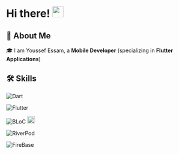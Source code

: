 
# Hi there! <img src="https://media.giphy.com/media/hvRJCLFzcasrR4ia7z/giphy.gif" width="29px" height="29px">

  

## 🚀 About Me

  
🎓 I am Youssef Essam, a **Mobile Developer** (specializing in **Flutter Applications**)

## 🛠️ Skills

![Dart](https://img.shields.io/badge/Dart-Programming_language-blue?logo=dart) 

![Flutter](https://img.shields.io/badge/Flutter-FrameWork-blue?logo=flutter&logoColor=white)

![BLoC](https://img.shields.io/badge/BLoC-State_Management-blue) <img  src='https://th.bing.com/th/id/R.de1a35485bc18c163da8e88c44259cf6?rik=zzY0jrdkV7HpXA&pid=ImgRaw&r=0'  width="20"  height="20">

![RiverPod](https://img.shields.io/badge/) 

![FireBase](https://img.shields.io/badge/FireBase-BackEnd-red?logo=firebase&logoColor=red) 


